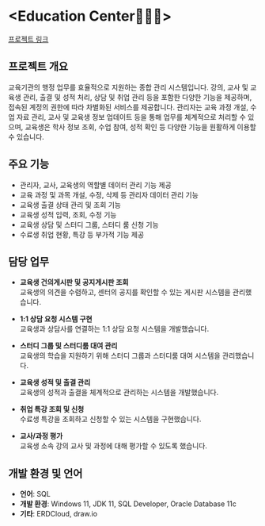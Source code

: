 # <Education Center🧑🏻‍🎓>
[프로젝트 링크](https://narrow-cacao-5d2.notion.site/177362560a0c8180b3f0e3f7b0c2f65b)

## 프로젝트 개요
교육기관의 행정 업무를 효율적으로 지원하는 종합 관리 시스템입니다. 강의, 교사 및 교육생 관리, 출결 및 성적 처리, 상담 및 취업 관리 등을 포함한 다양한 기능을 제공하며, 접속된 계정의 권한에 따라 차별화된 서비스를 제공합니다.
관리자는 교육 과정 개설, 수업 자료 관리, 교사 및 교육생 정보 업데이트 등을 통해 업무를 체계적으로 처리할 수 있으며, 교육생은 학사 정보 조회, 수업 참여, 성적 확인 등 다양한 기능을 원활하게 이용할 수 있습니다.

## 주요 기능
- 관리자, 교사, 교육생의 역할별 데이터 관리 기능 제공
- 교육 과정 및 과목 개설, 수정, 삭제 등 관리자 데이터 관리 기능
- 교육생 출결 상태 관리 및 조회 기능
- 교육생 성적 입력, 조회, 수정 기능
- 교육생 상담 및 스터디 그룹, 스터디 룸 신청 기능
- 수료생 취업 현황, 특강 등 부가적 기능 제공

## 담당 업무

- **교육생 건의게시판 및 공지게시판 조회**  
  교육생의 의견을 수렴하고, 센터의 공지를 확인할 수 있는 게시판 시스템을 관리했습니다.
  
- **1:1 상담 요청 시스템 구현**  
  교육생과 상담사를 연결하는 1:1 상담 요청 시스템을 개발했습니다.
  
- **스터디 그룹 및 스터디룸 대여 관리**  
  교육생의 학습을 지원하기 위해 스터디 그룹과 스터디룸 대여 시스템을 관리했습니다.
  
- **교육생 성적 및 출결 관리**  
  교육생의 성적과 출결을 체계적으로 관리하는 시스템을 개발했습니다.
  
- **취업 특강 조회 및 신청**  
  수료생 특강을 조회하고 신청할 수 있는 시스템을 구현했습니다.
  
- **교사/과정 평가**  
  교육생 소속 강의 교사 및 과정에 대해 평가할 수 있도록 했습니다.

## 개발 환경 및 언어

- **언어**: SQL
- **개발 환경**: Windows 11, JDK 11, SQL Developer, Oracle Database 11c
- **기타**: ERDCloud, draw.io
